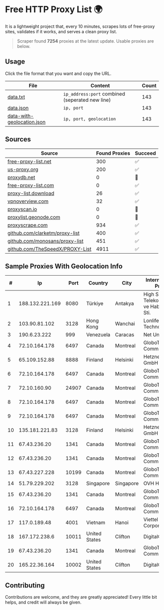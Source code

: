 
# Free HTTP Proxy List 🌍

It is a lightweight project that, every 10 minutes, scrapes lots of free-proxy sites, validates if it works, and serves a clean proxy list.


> Scraper found **7254** proxies at the latest update. Usable proxies are below.

## Usage

Click the file format that you want and copy the URL.


|File|Content|Count|
|----|-------|-----|
|[data.txt](https://raw.githubusercontent.com/themiralay/Proxy-List-World/master/data.txt)|`ip_address:port` combined (seperated new line)|143|
|[data.json](https://raw.githubusercontent.com/themiralay/Proxy-List-World/master/data.json)|`ip, port`|143|
|[data-with-geolocation.json](https://raw.githubusercontent.com/themiralay/Proxy-List-World/master/data-with-geolocation.json)|`ip, port, geolocation`|143|

## Sources

|Source|Found Proxies|Succeed|
|------|-------------|-------|
|[free-proxy-list.net](https://free-proxy-list.net)|300|✅|
|[us-proxy.org](https://www.us-proxy.org)|200|✅|
|[proxydb.net](http://proxydb.net)|0|🚫|
|[free-proxy-list.com](https://free-proxy-list.com/?page=&port=&type%5B%5D=http&type%5B%5D=https&up_time=0&search=Search)|0|✅|
|[proxy-list.download](https://www.proxy-list.download/HTTP)|26|✅|
|[vpnoverview.com](https://vpnoverview.com/privacy/anonymous-browsing/free-proxy-servers)|32|✅|
|[proxyscan.io](https://www.proxyscan.io)|0|🚫|
|[proxylist.geonode.com](https://proxylist.geonode.com/api/proxy-list?limit=300&page=1&sort_by=lastChecked&sort_type=desc&protocols=http,https)|0|🚫|
|[proxyscrape.com](https://api.proxyscrape.com/v2/?request=displayproxies&protocol=http&timeout=10000&country=all&ssl=all&anonymity=all)|934|✅|
|[github.com/clarketm/proxy-list](https://raw.githubusercontent.com/clarketm/proxy-list/master/proxy-list-raw.txt)|400|✅|
|[github.com/monosans/proxy-list](https://raw.githubusercontent.com/monosans/proxy-list/main/proxies/http.txt)|451|✅|
|[github.com/TheSpeedX/PROXY-List](https://raw.githubusercontent.com/TheSpeedX/PROXY-List/master/http.txt)|4911|✅|


## Sample Proxies With Geolocation Info

|#|Ip|Port|Country|City|Internet Service Provider|
|-|--|----|-------|----|-------------------------|
|1|188.132.221.169|8080|Türkiye|Antakya|High Speed Telekomunikasyon ve Hab. Hiz. Ltd. Sti.|
|2|103.90.81.102|3128|Hong Kong|Wanchai|Lonlife Technology Co.|
|3|190.6.23.222|999|Venezuela|Caracas|Net Uno|
|4|72.10.164.178|6497|Canada|Montreal|GloboTech Communications|
|5|65.109.152.88|8888|Finland|Helsinki|Hetzner Online GmbH|
|6|72.10.164.178|6497|Canada|Montreal|GloboTech Communications|
|7|72.10.160.90|24907|Canada|Montreal|GloboTech Communications|
|8|72.10.164.178|6497|Canada|Montreal|GloboTech Communications|
|9|72.10.164.178|6497|Canada|Montreal|GloboTech Communications|
|10|135.181.221.83|3128|Finland|Helsinki|Hetzner Online GmbH|
|11|67.43.236.20|1341|Canada|Montreal|GloboTech Communications|
|12|67.43.236.20|1341|Canada|Montreal|GloboTech Communications|
|13|67.43.227.228|10199|Canada|Montreal|GloboTech Communications|
|14|51.79.229.202|3128|Singapore|Singapore|OVH Hosting|
|15|67.43.236.20|1341|Canada|Montreal|GloboTech Communications|
|16|72.10.164.178|6497|Canada|Montreal|GloboTech Communications|
|17|117.0.189.48|4001|Vietnam|Hanoi|Viettel Corporation|
|18|167.172.238.6|10011|United States|Clifton|DigitalOcean, LLC|
|19|67.43.236.20|1341|Canada|Montreal|GloboTech Communications|
|20|165.22.36.164|10002|United States|Clifton|DigitalOcean, LLC|



## Contributing

Contributions are welcome, and they are greatly appreciated! Every
little bit helps, and credit will always be given.

